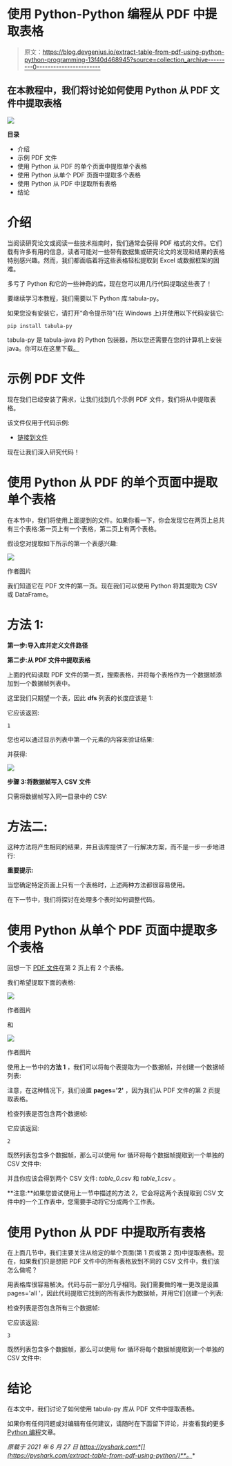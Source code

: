 # 使用 Python-Python 编程从 PDF 中提取表格

> 原文：<https://blog.devgenius.io/extract-table-from-pdf-using-python-python-programming-13f40d468945?source=collection_archive---------0----------------------->

## 在本教程中，我们将讨论如何使用 Python 从 PDF 文件中提取表格

![](img/d0ce7a42752df02945f65f0ff80cf67c.png)

**目录**

*   介绍
*   示例 PDF 文件
*   使用 Python 从 PDF 的单个页面中提取单个表格
*   使用 Python 从单个 PDF 页面中提取多个表格
*   使用 Python 从 PDF 中提取所有表格
*   结论

# 介绍

当阅读研究论文或阅读一些技术指南时，我们通常会获得 PDF 格式的文件。它们载有许多有用的信息，读者可能对一些带有数据集或研究论文的发现和结果的表格特别感兴趣。然而，我们都面临着将这些表格轻松提取到 Excel 或数据框架的困难。

多亏了 Python 和它的一些神奇的库，现在您可以用几行代码提取这些表了！

要继续学习本教程，我们需要以下 Python 库:tabula-py。

如果您没有安装它，请打开“命令提示符”(在 Windows 上)并使用以下代码安装它:

```
pip install tabula-py
```

tabula-py 是 tabula-java 的 Python 包装器，所以您还需要在您的计算机上安装 java。你可以在这里下载[。](https://www.java.com/en/)

# 示例 PDF 文件

现在我们已经安装了需求，让我们找到几个示例 PDF 文件，我们将从中提取表格。

该文件仅用于代码示例:

*   [链接到文件](https://sedl.org/afterschool/toolkits/science/pdf/ast_sci_data_tables_sample.pdf)

现在让我们深入研究代码！

# 使用 Python 从 PDF 的单个页面中提取单个表格

在本节中，我们将使用上面提到的文件。如果你看一下，你会发现它在两页上总共有三个表格:第一页上有一个表格，第二页上有两个表格。

假设您对提取如下所示的第一个表感兴趣:

![](img/3d4af45f5881bb7d30ad42a7a2f334a8.png)

作者图片

我们知道它在 PDF 文件的第一页。现在我们可以使用 Python 将其提取为 CSV 或 DataFrame。

# 方法 1:

**第一步:导入库并定义文件路径**

**第二步:从 PDF 文件中提取表格**

上面的代码读取 PDF 文件的第一页，搜索表格，并将每个表格作为一个数据帧添加到一个数据帧列表中。

这里我们只期望一个表，因此 **dfs** 列表的长度应该是 1:

它应该返回:

```
1
```

您也可以通过显示列表中第一个元素的内容来验证结果:

并获得:

![](img/ba09369cd647a3b523b9264af2d6a8d0.png)

**步骤 3:将数据帧写入 CSV 文件**

只需将数据帧写入同一目录中的 CSV:

# 方法二:

这种方法将产生相同的结果，并且该库提供了一行解决方案，而不是一步一步地进行:

**重要提示:**

当您确定特定页面上只有一个表格时，上述两种方法都很容易使用。

在下一节中，我们将探讨在处理多个表时如何调整代码。

# 使用 Python 从单个 PDF 页面中提取多个表格

回想一下 [PDF 文件](https://sedl.org/afterschool/toolkits/science/pdf/ast_sci_data_tables_sample.pdf)在第 2 页上有 2 个表格。

我们希望提取下面的表格:

![](img/3612d4f4e6cf286d1e3d42c1ddcf9aae.png)

作者图片

和

![](img/b15f494e5b5bf61163ba42e00a82aaa1.png)

作者图片

使用上一节中的**方法 1** ，我们可以将每个表提取为一个数据帧，并创建一个数据帧列表:

注意，在这种情况下，我们设置 **pages='2'** ，因为我们从 PDF 文件的第 2 页提取表格。

检查列表是否包含两个数据帧:

它应该返回:

```
2
```

既然列表包含多个数据帧，那么可以使用 for 循环将每个数据帧提取到一个单独的 CSV 文件中:

并且你应该会得到两个 CSV 文件: *table_0.csv* 和 *table_1.csv* 。

**注意:**如果您尝试使用上一节中描述的方法 2，它会将这两个表提取到 CSV 文件中的一个工作表中，您需要手动将它分成两个工作表。

# 使用 Python 从 PDF 中提取所有表格

在上面几节中，我们主要关注从给定的单个页面(第 1 页或第 2 页)中提取表格。现在，如果我们只是想把 PDF 文件中的所有表格放到不同的 CSV 文件中，我们该怎么做呢？

用表格库很容易解决。代码与前一部分几乎相同。我们需要做的唯一更改是设置 pages='all '，因此代码提取它找到的所有表作为数据帧，并用它们创建一个列表:

检查列表是否包含所有三个数据帧:

它应该返回:

```
3
```

既然列表包含多个数据帧，那么可以使用 for 循环将每个数据帧提取到一个单独的 CSV 文件中:

# 结论

在本文中，我们讨论了如何使用 tabula-py 库从 PDF 文件中提取表格。

如果你有任何问题或对编辑有任何建议，请随时在下面留下评论，并查看我的更多 [Python 编程](https://pyshark.com/category/python-programming/)文章。

*原载于 2021 年 6 月 27 日 https://pyshark.com*[](https://pyshark.com/extract-table-from-pdf-using-python/)**。**